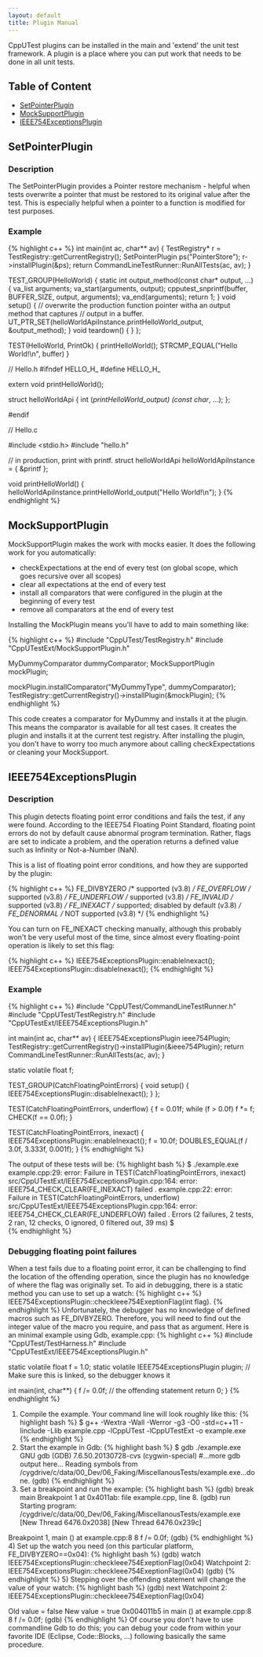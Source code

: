 ```yaml
---
layout: default
title: Plugin Manual
---
```


CppUTest plugins can be installed in the main and 'extend' the unit test framework. A plugin is a place where you can put work that needs to be done in all unit tests.

## Table of Content

* [SetPointerPlugin](#setpointerplugin)
* [MockSupportPlugin](#mocksupportplugin)
* [IEEE754ExceptionsPlugin](#ieee754exceptionsplugin)

<a id="setpointerplugin"> </a>

## SetPointerPlugin

### Description

The SetPointerPlugin provides a Pointer restore mechanism - helpful when tests overwrite a pointer that must be restored to its original value after the test.  This is especially helpful when a pointer to a function is modified for test purposes.

### Example

{% highlight c++ %}
int main(int ac, char** av)
{
    TestRegistry* r = TestRegistry::getCurrentRegistry();
    SetPointerPlugin ps("PointerStore");
    r->installPlugin(&ps);
    return CommandLineTestRunner::RunAllTests(ac, av);
}

TEST_GROUP(HelloWorld)
{
   static int output_method(const char* output, ...)
   {
      va_list arguments;
      va_start(arguments, output);
      cpputest_snprintf(buffer, BUFFER_SIZE, output, arguments);
      va_end(arguments);
      return 1;
   }
   void setup()
   {
      // overwrite the production function pointer witha an output method that captures
      // output in a buffer.
      UT_PTR_SET(helloWorldApiInstance.printHelloWorld_output, &output_method);
   }
   void teardown()
   {
   }
};

TEST(HelloWorld, PrintOk)
{
   printHelloWorld();
   STRCMP_EQUAL("Hello World!\n", buffer)
}

// Hello.h
#ifndef HELLO_H_
#define HELLO_H_

extern void printHelloWorld();

struct helloWorldApi {
   int (*printHelloWorld_output) (const char*, ...);
};

#endif

// Hello.c

#include <stdio.h>
#include "hello.h"

// in production, print with printf.
struct helloWorldApi helloWorldApiInstance = {
   &printf
};

void printHelloWorld()
{
   helloWorldApiInstance.printHelloWorld_output("Hello World!\n");
}
{% endhighlight %}

<a id="mocksupportplugin"> </a>

## MockSupportPlugin

MockSupportPlugin makes the work with mocks easier. It does the following work for you automatically: 

* checkExpectations at the end of every test (on global scope, which goes recursive over all scopes)
* clear all expectations at the end of every test
* install all comparators that were configured in the plugin at the beginning of every test
* remove all comparators at the end of every test

Installing the MockPlugin means you'll have to add to main something like:

{% highlight c++ %}
#include "CppUTest/TestRegistry.h"
#include "CppUTestExt/MockSupportPlugin.h"

MyDummyComparator dummyComparator;
MockSupportPlugin mockPlugin;

mockPlugin.installComparator("MyDummyType", dummyComparator);
TestRegistry::getCurrentRegistry()->installPlugin(&mockPlugin);
{% endhighlight %}

This code creates a comparator for MyDummy and installs it at the plugin. This means the comparator is available for all test cases. It creates the plugin and installs it at the current test registry. After installing the plugin, you don't have to worry too much anymore about calling checkExpectations or cleaning your MockSupport.

<a id="ieee754exceptionsplugin"> </a>

## IEEE754ExceptionsPlugin

### Description

This plugin detects floating point error conditions and fails the test, if any were found. According to the IEEE754 Floating Point Standard, floating point errors do not by default cause abnormal program termination. Rather, flags are set to indicate a problem, and the operation returns a defined value such as Infinity or Not-a-Number (NaN).

This is a list of floating point error conditions, and how they are supported by the plugin:

{% highlight c++ %}
FE_DIVBYZERO   /* supported (v3.8) */
FE_OVERFLOW    /* supported (v3.8) */
FE_UNDERFLOW   /* supported (v3.8) */
FE_INVALID     /* supported (v3.8) */
FE_INEXACT     /* supported; disabled by default (v3.8) */
FE_DENORMAL    /* NOT supported (v3.8) */
{% endhighlight %}

You can turn on FE_INEXACT checking manually, although this probably won't be very useful most of the time, since almost every floating-point operation is likely to set this flag:

{% highlight c++ %}
IEEE754ExceptionsPlugin::enableInexact();
IEEE754ExceptionsPlugin::disableInexact();
{% endhighlight %}

### Example

{% highlight c++ %}
#include "CppUTest/CommandLineTestRunner.h"
#include "CppUTest/TestRegistry.h"
#include "CppUTestExt/IEEE754ExceptionsPlugin.h"

int main(int ac, char** av)
{
    IEEE754ExceptionsPlugin ieee754Plugin;
    TestRegistry::getCurrentRegistry()->installPlugin(&ieee754Plugin);
    return CommandLineTestRunner::RunAllTests(ac, av);
}

static volatile float f;

TEST_GROUP(CatchFloatingPointErrors)
{
    void setup()
    {
        IEEE754ExceptionsPlugin::disableInexact();
    }
};

TEST(CatchFloatingPointErrors, underflow)
{
    f = 0.01f;
    while (f > 0.0f) f *= f;
    CHECK(f == 0.0f);
}

TEST(CatchFloatingPointErrors, inexact) {
    IEEE754ExceptionsPlugin::enableInexact();
    f = 10.0f;
    DOUBLES_EQUAL(f / 3.0f, 3.333f, 0.001f);
}
{% endhighlight %}

The output of these tests will be:
{% highlight bash %}
$ ./example.exe
example.cpp:29: error: Failure in TEST(CatchFloatingPointErrors, inexact)
src/CppUTestExt/IEEE754ExceptionsPlugin.cpp:164: error:
        IEEE754_CHECK_CLEAR(FE_INEXACT) failed
.
example.cpp:22: error: Failure in TEST(CatchFloatingPointErrors, underflow)
src/CppUTestExt/IEEE754ExceptionsPlugin.cpp:164: error:
        IEEE754_CHECK_CLEAR(FE_UNDERFLOW) failed
.
Errors (2 failures, 2 tests, 2 ran, 12 checks, 0 ignored, 0 filtered out, 39 ms)
$  
{% endhighlight %}

### Debugging floating point failures

When a test fails due to a floating point error, it can be challenging to find the location of the offending operation, since the plugin has no knowledge of where the flag was originally set. To aid in debugging, there is a static method you can use to set up a watch:
{% highlight c++ %}
IEEE754ExceptionsPlugin::checkIeee754ExeptionFlag(int flag). 
{% endhighlight %}
Unfortunately, the debugger has no knowledge of defined macros such as FE_DIVBYZERO. Therefore, you will need to find out the integer value of the macro you require, and pass that as argument. Here is an minimal example using Gdb, example.cpp:
{% highlight c++ %}
#include "CppUTest/TestHarness.h"
#include "CppUTestExt/IEEE754ExceptionsPlugin.h"

static volatile float f = 1.0;
static volatile IEEE754ExceptionsPlugin plugin;   // Make sure this is linked, so the debugger knows it

int main(int, char**) {
    f /= 0.0f;           // the offending statement
    return 0;
}
{% endhighlight %}
1) Compile the example. Your command line will look roughly like this:
{% highlight bash %}
$ g++ -Wextra -Wall -Werror -g3 -O0 -std=c++11 -Iinclude -Llib example.cpp -lCppUTest -lCppUTestExt -o example.exe
{% endhighlight %}
2) Start the example in Gdb:
{% highlight bash %}
$ gdb ./example.exe
GNU gdb (GDB) 7.6.50.20130728-cvs (cygwin-special)
#...more gdb output here...
Reading symbols from /cygdrive/c/data/00_Dev/06_Faking/MiscellanousTests/example.exe...done.
(gdb)
{% endhighlight %}
3) Set a breakpoint and run the example:
{% highlight bash %}
(gdb) break main
Breakpoint 1 at 0x4011ab: file example.cpp, line 8.
(gdb) run
Starting program: /cygdrive/c/data/00_Dev/06_Faking/MiscellanousTests/example.exe
[New Thread 6476.0x2038]
[New Thread 6476.0x239c]

Breakpoint 1, main () at example.cpp:8
8           f /= 0.0f;
(gdb)
{% endhighlight %}
4) Set up the watch you need (on this particular platform, FE_DIVBYZERO==0x04):
{% highlight bash %}
(gdb) watch IEEE754ExceptionsPlugin::checkIeee754ExeptionFlag(0x04)
Watchpoint 2: IEEE754ExceptionsPlugin::checkIeee754ExeptionFlag(0x04)
(gdb)
{% endhighlight %}
5) Stepping over the offending statement will change the value of your watch:
{% highlight bash %}
(gdb) next
Watchpoint 2: IEEE754ExceptionsPlugin::checkIeee754ExeptionFlag(0x04)

Old value = false
New value = true
0x004011b5 in main () at example.cpp:8
8           f /= 0.0f;
(gdb)
{% endhighlight %}
Of course you don't have to use commandline Gdb to do this; you can debug your code from within your favorite IDE (Eclipse, Code::Blocks, ...) following basically the same procedure.
